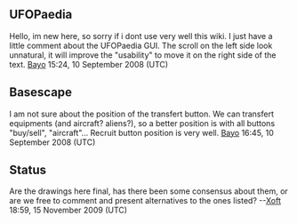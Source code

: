 ## UFOPaedia

Hello, im new here, so sorry if i dont use very well this wiki. I just
have a little comment about the UFOPaedia GUI. The scroll on the left
side look unnatural, it will improve the "usability" to move it on the
right side of the text. [Bayo](User:Bayo "wikilink") 15:24, 10 September
2008 (UTC)

## Basescape

I am not sure about the position of the transfert button. We can
transfert equipments (and aircraft? aliens?), so a better position is
with all buttons "buy/sell", "aircraft"... Recruit button position is
very well. [Bayo](User:Bayo "wikilink") 16:45, 10 September 2008 (UTC)

## Status

Are the drawings here final, has there been some consensus about them,
or are we free to comment and present alternatives to the ones listed?
--[Xoft](User:Xoft "wikilink") 18:59, 15 November 2009 (UTC)